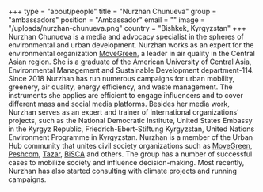 +++
type = "about/people"
title = "Nurzhan Chunueva"
group = "ambassadors"
position = "Ambassador"
email = ""
image = "/uploads/nurzhan-chunueva.png"
country = "Bishkek, Kyrgyzstan"
+++
Nurzhan Chunueva is a media and advocacy specialist in the spheres of environmental and urban development. Nurzhan works as an expert for the environmental organization [MoveGreen](https://movegreen.kg/), a leader in air quality in the Central Asian region. She is a graduate of the American University of Central Asia, Environmental Management and Sustainable Development department-114. Since 2018 Nurzhan has run numerous campaigns for urban mobility, greenery, air quality, energy efficiency, and waste management. The instruments she applies are efficient to engage influencers and to cover different mass and social media platforms. Besides her media work, Nurzhan serves as an expert and trainer of international organizations’ projects, such as the National Democratic Institute, United States Embassy in the Kyrgyz Republic, Friedrich-Ebert-Stiftung Kyrgyzstan, United Nations Environment Programme in Kyrgyzstan. Nurzhan is a member of the Urban Hub community that unites civil society organizations such as [MoveGreen](https://movegreen.kg/), [Peshcom](https://peshcom.org/), [Tazar](https://www.linkedin.com/company/tazar-app/), [BiSCA](https://bishci.com/en/home/) and others. The group has a number of successful cases to mobilize society and influence decision-making. Most recently, Nurzhan has also started consulting with climate projects and running campaigns.